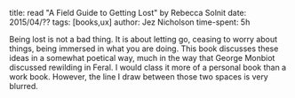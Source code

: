title: read "A Field Guide to Getting Lost" by Rebecca Solnit
date: 2015/04/??
tags: [books,ux]
author: Jez Nicholson
time-spent: 5h

​​Being lost is not a bad thing. It is about letting go, ceasing to worry about things, being immersed in what you are doing. This book discusses these ideas in a somewhat poetical way, much in the way that George Monbiot discussed rewilding in Feral. I would class it more of a personal book than a work book. However, the line I draw between those two spaces is very blurred.